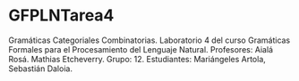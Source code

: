 # GFPLNTarea4
Gramáticas Categoriales Combinatorias. Laboratorio 4 del curso Gramáticas Formales para el Procesamiento del Lenguaje Natural. 
Profesores: Aialá Rosá. Mathias Etcheverry.
Grupo: 12.
Estudiantes: Mariángeles Artola, Sebastián Daloia.
